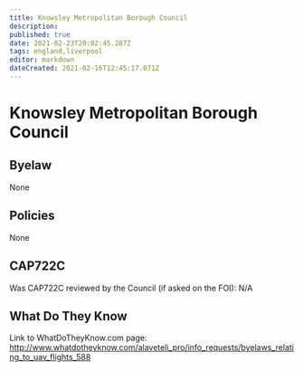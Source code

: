 ```yaml
---
title: Knowsley Metropolitan Borough Council
description: 
published: true
date: 2021-02-23T20:02:45.287Z
tags: england,liverpool
editor: markdown
dateCreated: 2021-02-16T12:45:17.071Z
---
```


# Knowsley Metropolitan Borough Council

## Byelaw
None

## Policies
None

## CAP722C

Was CAP722C reviewed by the Council (if asked on the FOI): N/A

## What Do They Know

Link to WhatDoTheyKnow.com page:
http://www.whatdotheyknow.com/alaveteli_pro/info_requests/byelaws_relating_to_uav_flights_588


